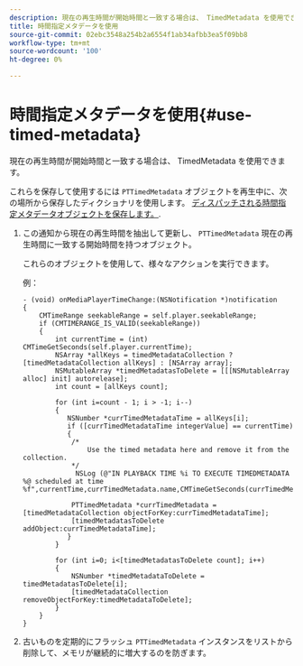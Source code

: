 ```yaml
---
description: 現在の再生時間が開始時間と一致する場合は、 TimedMetadata を使用できます。
title: 時間指定メタデータを使用
source-git-commit: 02ebc3548a254b2a6554f1ab34afbb3ea5f09bb8
workflow-type: tm+mt
source-wordcount: '100'
ht-degree: 0%

---
```


# 時間指定メタデータを使用{#use-timed-metadata}

現在の再生時間が開始時間と一致する場合は、 TimedMetadata を使用できます。

これらを保存して使用するには `PTTimedMetadata` オブジェクトを再生中に、次の場所から保存したディクショナリを使用します。 [ディスパッチされる時間指定メタデータオブジェクトを保存します。](../../../tvsdk-1.4-for-ios/ad-insertion/c-psdk-ios-1.4-custom-tags-configure/t-psdk-ios-1.4-timed-metadata-store.md).

1. この通知から現在の再生時間を抽出して更新し、 `PTTimedMetadata` 現在の再生時間に一致する開始時間を持つオブジェクト。

   これらのオブジェクトを使用して、様々なアクションを実行できます。

   例：

   ```
   - (void) onMediaPlayerTimeChange:(NSNotification *)notification 
   { 
       CMTimeRange seekableRange = self.player.seekableRange; 
       if (CMTIMERANGE_IS_VALID(seekableRange)) 
       { 
           int currentTime = (int) CMTimeGetSeconds(self.player.currentTime); 
           NSArray *allKeys = timedMetadataCollection ? [timedMetadataCollection allKeys] : [NSArray array]; 
           NSMutableArray *timedMetadatasToDelete = [[[NSMutableArray alloc] init] autorelease]; 
           int count = [allKeys count]; 
   
           for (int i=count - 1; i > -1; i--) 
           { 
              NSNumber *currTimedMetadataTime = allKeys[i]; 
              if ([currTimedMetadataTime integerValue] == currentTime) 
              { 
               /* 
                   Use the timed metadata here and remove it from the collection. 
               */ 
                NSLog (@"IN PLAYBACK TIME %i TO EXECUTE TIMEDMETADATA %@ scheduled at time %f",currentTime,currTimedMetadata.name,CMTimeGetSeconds(currTimedMetadata.time)); 
   
               PTTimedMetadata *currTimedMetadata = [timedMetadataCollection objectForKey:currTimedMetadataTime]; 
               [timedMetadatasToDelete addObject:currTimedMetadataTime]; 
              } 
           } 
   
           for (int i=0; i<[timedMetadatasToDelete count]; i++) 
           { 
               NSNumber *timedMetadataToDelete = timedMetadatasToDelete[i]; 
               [timedMetadataCollection removeObjectForKey:timedMetadataToDelete]; 
           } 
       } 
   }
   ```

1. 古いものを定期的にフラッシュ `PTTimedMetadata` インスタンスをリストから削除して、メモリが継続的に増大するのを防ぎます。
